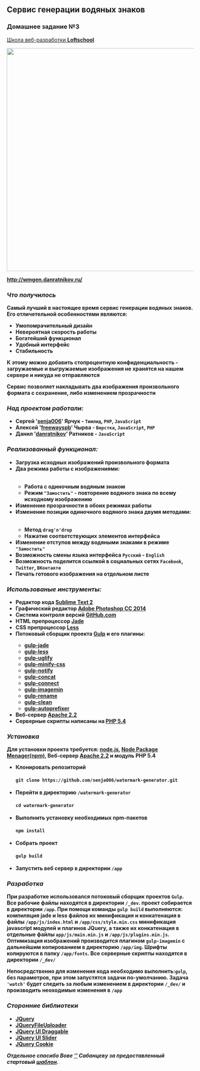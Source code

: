 <h2>Сервис генерации водяных знаков</h2>
<h3> Домашнее задание №3</h3>
<a href="http://loftschool.ru">Школа веб-разработки <b>Loftschool</p></a>

<img src="http://wmgen.danratnikov.ru/img/watermark3.jpg" style="width: 600px" />
<p><a href="http://wmgen.danratnikov.ru/">http://wmgen.danratnikov.ru/</a></p>
<h3><i>Что получилось</i></h3>
<p>Самый лучший в настоящее время сервис генерации водяных знаков. Его отличетельной особенностями являются:</p>
<ul>
	<li>Умопомрачительный дизайн</li>
	<li>Невероятная скорость работы</li>
	<li>Богатейший функционал</li>
	<li>Удобный интерфейс</li>
	<li>Стабильность </li>
</ul>
<p>К этому можно добавить стопроцентную конфиденциальность - загружаемые и выгружаемые изображения не хранятся на нашем сервере и никуда не отправляются</p>
<p>Сервис позволяет накладывать два изображения произвольного формата с сохранение, либо изменением прозрачности</p>
<h3><i>Над проектом работали:</i></h3>
<ul>
  <li>Сергей '<a href="https://github.com/senja006/">senja006</a>' Ярчук - <code>Тимлид</code>, <code>PHP</code>, <code>JavaScript</code></li>
  <li>Алексей '<a href="https://github.com/freewayspb">freewayspb</a>' Чырва  - <code>Верстка</code>, <code>JavaScript</code>, <code>PHP</code></li>
  <li>Данил '<a href="https://github.com/danratnikov">danratnikov</a>' Ратников  - <code>JavaScript</code></li>
</ul>
<h3><i>Реализованный функционал:</i></h3>
<ul>
	<li>Загрузка исходных изображений произвольного формата</li>
	<li>Два режима работы с изображениями:</li>
	<br/>
	<ul>
			<li>Работа с одиночным водяным знаком</li>
			<li>Режим <code>"Замостить"</code> - повторение водяного знака по всему исходному изображению</li>
	</ul>
	<li>Изменение прозрачности в обоих режимах работы</li>
	<li>Изменение позиции одиночного водяного знака двумя методами:</li>
	<br/>
	<ul>
			<li>Метод <code>drag'n'drop</code></li>
			<li>Нажатие соответствующих элементов интерфейса</li>
	</ul>
	<li>Изменение отступов между водяными знаками в режиме <code>"Замостить"</code> </li>
	<li>Возможность смены языка интерфейса <code>Русский</code> - <code>English</code> </li>
	<li>Возможность поделится ссылкой в социальных сетях <code>Facebook</code>, <code>Twitter</code>, <code>ВКонтакте</code></li>
	<li>Печать готового изображения на отдельном листе</li>
</ul>

<h3><i>Использованые инструменты:</i></h3>
<ul>
	<li>Редактор кода <a href="http://www.sublimetext.com/2">Sublime Text 2</a></li>
	<li>Графический редактор <a href="http://www.adobe.com/ru/products/photoshop.html">Adobe Photoshop CC 2014</a></li>
	<li>Система контроля версий <a href="http://github.com">GitHub.com</a></li>
	<li>HTML препроцессор <a href="http://jade-lang.com">Jade</a></li>
	<li>CSS препроцессор <a href="http://lesscss.org/">Less</a></li>
	<li>Потоковый сборщик проекта  <a href="http://gulpjs.com">Gulp</a> и его плагины:</li>
		<ul>
			<li><a href="https://www.npmjs.com/package/gulp-jade">gulp-jade</a></li>
			<li><a href="https://www.npmjs.com/package/gulp-less">gulp-less</a></li>
			<li><a href="https://www.npmjs.com/package/gulp-uglify">gulp-uglify</a></li>
			<li><a href="https://www.npmjs.com/package/gulp-minify-css">gulp-minify-css</a></li>
			<li><a href="https://www.npmjs.com/package/gulp-notify">gulp-notify</a></li>
			<li><a href="https://www.npmjs.com/package/gulp-concat">gulp-concat</a></li>
			<li><a href="https://www.npmjs.com/package/gulp-connect">gulp-connect</a></li>
			<li><a href="https://www.npmjs.com/package/gulp-imagemin">gulp-imagemin</a></li>
			<li><a href="https://www.npmjs.com/package/gulp-rename">gulp-rename</a></li>
			<li><a href="https://www.npmjs.com/package/gulp-clean">gulp-clean</a></li>
			<li><a href="https://www.npmjs.com/package/gulp-autoprefixer">gulp-autoprefixer</a></li>
	</ul>
	<li>Веб-сервер <a href="http://apache.org/"> Apache 2.2</a></li>
	<li>Серверные скрипты написаны на  <a href="http://php.net/">PHP 5.4</a></li>
</ul>

<h3><i>Установка</i></h3>
<p>Для установки проекта требуется: <a href="http://nodejs.org/">node.js</a>,  <a href="http://nodejs.org/">Node Package Menager(npm)</a>,  Веб-сервер <a href="http://apache.org/"> Apache 2.2</a> и модуль PHP 5.4</p>
<ul>
			<li>Клонировать репозиторий<br/><br/><code>git clone https://github.com/senja006/watermark-generator.git</code></li>
			<br/>
			<li>Перейти в директорию <code>/watermark-generator</code><br/><br/><code>cd watermark-generator</code></li>
			<br/>
			<li>Выполнить установку необходимых npm-пакетов<br/><br/><code>npm install</code><br/></li>
			<br/>
			<li>Собрать проект<br/><br/><code>gulp build</code><br/></li>
			<br/>
			<li>Запустить веб сервер в директории <code>/app</code><br/></li>
	</ul>

<h3><i>Разработка</i></h3>
<p>При разработке использовался потоковый сборщик проектов <code>Gulp</code>. Все рабочие файлы находятся в директории <code>/_dev</code>. проект собирается в директории <code>/app</code>. При помощи команды 
<code>gulp build</code> выполняются: компиляция jade и less файлов их минификация и конкатенация в файлы  <code>/app/js/index.html</code> и <code>/app/css/style.min.css</code> минификация javascript модулей и плагинов JQuery, а также их конкатенация в отдельные файлы <code>app/js/main.min.js</code> и <code>/app/js/plugins.min.js</code>. Оптимизация изображений производится плагином <code>gulp-imagemin</code> c дальнейшим копированием в директорию <code>/app/img</code>. Шрифты копируются в папку <code>/app/fonts</code>. Все серверные скрипты находятся в директории <code>/_dev/</code></p>
<p>Непосредственно для изменения кода необходимо выполнить:<code>gulp</code>,
без параметров, при этом запустятся задачи по-умолчанию. Задача <code>'watch'</code>
будет следить за любым изменением в директории <code>/_dev/</code> и производить неоходимые изменения в <code>/app</code></p>
<h3><i>Сторонние библиотеки</i></h3>
<ul>
	<li><a href="http://jquery.com">JQuery</a></li>
	<li><a href="http://plugins.jquery.com/blueimp-file-upload-jquery-ui/">JQueryFileUploader</a></li>
	<li><a href="http://jqueryui.com/draggable/">JQuery UI Draggable</a></li>
	<li><a href="http://jqueryui.com/slider/">JQuery UI Slider</a></li>
	<li><a href="http://plugins.jquery.com/cookie/">JQuery Cookie</a></li>
</ul>

<p><i>Отдельное спасибо Вове <a href="https://www.npmjs.com/package/gulp-notify">''</a> Сабанцеву за предоставленный стартовый <a href="https://www.npmjs.com/package/gulp-notify">шаблон</a>.</i><p>
